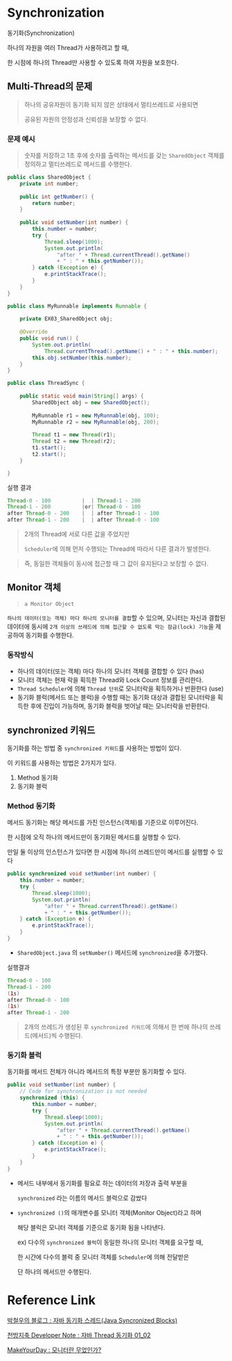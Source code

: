 # Synchronization

동기화(Synchronization)

하나의 자원을 여러 Thread가 사용하려고 할 때,

한 시점에 하나의 Thread만 사용할 수 있도록 하여 자원을 보호한다.



## Multi-Thread의 문제

> 하나의 공유자원이 동기화 되지 않은 상태에서 멀티쓰레드로 사용되면
>
> 공유된 자원의 안정성과 신뢰성을 보장할 수 없다.



### 문제 예시

> 숫자를 저장하고 1초 후에 숫자를 출력하는 메서드를 갖는  `SharedObject` 객체를 정의하고 멀티쓰레드로 메서드를 수행한다.

```java
public class SharedObject {
	private int number;
	
    public int getNumber() {
		return number;
	}
    
    public void setNumber(int number) {
		this.number = number;
		try {
			Thread.sleep(1000);
			System.out.println(
                "after " + Thread.currentThread().getName() 
                + " : " + this.getNumber());
		} catch (Exception e) {
			e.printStackTrace();
		}
	}
}
```

```java
public class MyRunnable implements Runnable {
	
	private EX03_SharedObject obj;
    
    @Override
	public void run() {
		System.out.println(
            Thread.currentThread().getName() + " : " + this.number);
		this.obj.setNumber(this.number);		
	}
}
```

```java
public class ThreadSync {
	
	public static void main(String[] args) {
		SharedObject obj = new SharedObject();
		
		MyRunnable r1 = new MyRunnable(obj, 100);
		MyRunnable r2 = new MyRunnable(obj, 200);
		
		Thread t1 = new Thread(r1);
		Thread t2 = new Thread(r2);
		t1.start();
		t2.start();
	}

}
```

실행 결과

```java
Thread-0 - 100			|  | Thread-1 - 200
Thread-1 - 200			|or| Thread-0 - 100
after Thread-0 - 200	|  | after Thread-1 - 100
after Thread-1 - 200	|  | after Thread-0 - 100
```

> 2개의 Thread에 서로 다른 값을 주었지만
>
> `Scheduler`에 의해 먼저 수행되는 Thread에 따라서 다른 결과가 발생한다.

> 즉, 동일한 객체들이 동시에 접근할 때 그 값이 유지된다고 보장할 수 없다.




## Monitor 객체

>  `a Monitor Object`

`하나의 데이터(또는 객체) 마다 하나의 모니터를 결합`할 수 있으며, 모니터는 자신과 결합된 데이터에 동시에 `2개 이상의 쓰레드에 의해 접근할 수 없도록 막는 잠금(lock) 기능`을 제공하여 동기화를 수행한다.



### 동작방식

- 하나의 데이터(또는 객체) 마다 하나의 모니터 객체를 결합할 수 있다 (has)
- 모니터 객체는 현재 락을 획득한 Thread와 Lock Count 정보를 관리한다.
- `Thread Scheduler`에 의해 `Thread 단위`로 모니터락을 획득하거나 반환한다 (use)
- 동기화 블럭(메서드 또는 블럭)을 수행할 때는 동기화 대상과 결합된 모니터락을 획득한 후에 진입이 가능하며, 동기화 블럭을 벗어날 때는 모니터락을 반환한다.






## synchronized 키워드

동기화를 하는 방법 중 `synchronized 키워드`를 사용하는 방법이 있다.

이 키워드를 사용하는 방법은 2가지가 있다.

1. Method 동기화
2. 동기화 블럭



### Method 동기화

메서드 동기화는 해당 메서드를 가진 인스턴스(객체)를 기준으로 이루어진다.

한 시점에 오직 하나의 메서드만이 동기화된 메서드를 실행할 수 있다.

만일 둘 이상의 인스턴스가 있다면 한 시점에 하나의 쓰레드만이 메서드를 실행할 수 있다



```java
public synchronized void setNumber(int number) {
    this.number = number;
    try {
        Thread.sleep(1000);
        System.out.println(
            "after " + Thread.currentThread().getName() 
            + " : " + this.getNumber());
    } catch (Exception e) {
        e.printStackTrace();
    }
}
```

- `SharedObject.java` 의 `setNumber()` 메서드에 `synchronized`을 추가했다.

실행결과

```java
Thread-0 - 100
Thread-1 - 200
(1s)
after Thread-0 - 100
(1s)
after Thread-1 - 200
```

> 2개의 쓰레드가 생성된 후 `synchronized 키워드`에 의해서 한 번에 하나의 쓰레드(메서드)씩 수행된다.



### 동기화 블럭

동기화를 메서드 전체가 아니라 메서드의 특정 부분만 동기화할 수 있다.

```java
public void setNumber(int number) {
    // Code for synchronization is not needed
    synchronized (this) {
        this.number = number;
        try {
            Thread.sleep(1000);
            System.out.println(
                "after " + Thread.currentThread().getName() 
                + " : " + this.getNumber());
        } catch (Exception e) {
            e.printStackTrace();
        }
    }
}
```

- 메서드 내부에서 동기화를 필요로 하는 데이터의 저장과 출력 부분을

  `synchronized` 라는 이름의 메서드 블럭으로 감쌌다

- `synchronized ()`의 매개변수를 모니터 객체(Monitor Object)라고 하며

  해당 블럭은 모니터 객체를 기준으로 동기화 됨을 나타낸다.

  ex) 다수의 `synchronized 블럭`이 동일한 하나의 모니터 객체를 요구할 때,

    한 시간에 다수의 블럭 중 모니터 객체를 `Scheduler`에 의해 전달받은

    단 하나의 메서드만 수행된다.





# Reference Link

[박철우의 블로그 : 자바 동기화 스레드(Java Syncronized Blocks)](https://parkcheolu.tistory.com/15)

[천방지축 Developer Note : 자바 Thread 동기화 01_02](https://kiwi99.tistory.com/19)

[MakeYourDay : 모니터란 무었인가?](https://happy-coding-day.tistory.com/8)

